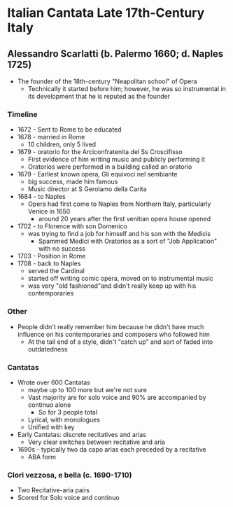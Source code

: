 # Italian Cantata Late 17th-Century Italy

## Alessandro Scarlatti (b. Palermo 1660; d. Naples 1725)

* The founder of the 18th-century "Neapolitan school" of Opera
  * Technically it started before him; however, he was so instrumental in its development that he is reputed as the founder

### Timeline

* 1672 - Sent to Rome to be educated
* 1678 - married in Rome
  * 10 children, only 5 lived
* 1679 - oratorio for the Arciconfratenita del Ss Croscifisso
  * First evidence of him writing music and publicly performing it
  * Oratorios were performed in a building called an oratorio
* 1679 - Earliest known opera, Gli equivoci nel sembiante
  * big success, made him famous
  * Music director at S Gerolamo della Carita
* 1684 - to Naples
  * Opera had first come to Naples from Northern Italy, particularly Venice in 1650
    * around 20 years after the first venitian opera house opened
* 1702 - to Florence with son Domenico
  * was trying to find a job for himself and his son with the Medicis
    * Spammed Medici with Oratorios as a sort of "Job Application" with no success
* 1703 - Position in Rome
* 1708 - back to Naples
  * served the Cardinal
  * started off writing comic opera, moved on to instrumental music
  * was very "old fashioned"and didn't really keep up with his contemporaries 

### Other

* People didn't really remember him because he didn't have much influence on his contemporaries and composers who followed him
  * At the tail end of a style, didn't "catch up" and sort of faded into outdatedness

### Cantatas

* Wrote over 600 Cantatas 
  * maybe up to 100 more but we're not sure
  * Vast majority are for solo voice and 90% are accompanied by continuo alone
    * So for 3 people total
  * Lyrical, with monologues
  * Unified with key
* Early Cantatas: discrete recitatives and arias
  * Very clear switches between recitative and aria
* 1690s - typically two da capo arias each preceded by a recitative
  * ABA form

### Clori vezzosa, e bella (c. 1690-1710)

* Two Recitative-aria pairs
* Scored for Solo voice and continuo